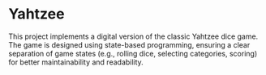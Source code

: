 
# Yahtzee
This project implements a digital version of the classic Yahtzee dice game. The game is designed using state-based programming, ensuring a clear separation of game states (e.g., rolling dice, selecting categories, scoring) for better maintainability and readability.
